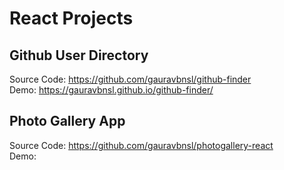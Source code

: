 # React Projects

## Github User Directory

Source Code: https://github.com/gauravbnsl/github-finder  
Demo: https://gauravbnsl.github.io/github-finder/

## Photo Gallery App

Source Code: https://github.com/gauravbnsl/photogallery-react   
Demo: 
